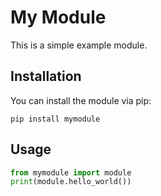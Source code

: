 # My Module

This is a simple example module.

## Installation

You can install the module via pip:
```
pip install mymodule
```

## Usage

```python
from mymodule import module
print(module.hello_world())
```